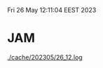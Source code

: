 Fri 26 May 12:11:04 EEST 2023
# JAM
<a href='./cache/202305/26_12.log'>./cache/202305/26_12.log</a>

